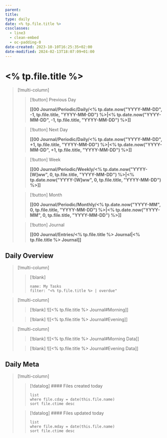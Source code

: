 ```yaml
---
parent: 
title: 
type: daily
date: <% tp.file.title %>
cssclasses:
  - line3
  - clean-embed
  - oc-padding-0
date-created: 2023-10-10T16:25:35+02:00
date-modified: 2024-02-13T18:07:09+01:00
---
```


# <% tp.file.title %>

> [!multi-column]
>
> > [!button]
> > Previous Day
> >
> > **[[00 Journal/Periodic/Daily/<% tp.date.now("YYYY-MM-DD", -1, tp.file.title, "YYYY-MM-DD") %>|<% tp.date.now("YYYY-MM-DD", -1, tp.file.title, "YYYY-MM-DD") %>]]**
>
> > [!button]
> > Next Day
> >
> > **[[00 Journal/Periodic/Daily/<% tp.date.now("YYYY-MM-DD", +1, tp.file.title, "YYYY-MM-DD") %>|<% tp.date.now("YYYY-MM-DD", +1, tp.file.title, "YYYY-MM-DD") %>]]**
>
> > [!button]
> > Week
> >
> > **[[00 Journal/Periodic/Weekly/<% tp.date.now("YYYY-[W]ww", 0, tp.file.title, "YYYY-MM-DD") %>|<% tp.date.now("YYYY-[W]ww", 0, tp.file.title, "YYYY-MM-DD") %>]]**
>
> > [!button]
> > Month
> >
> > **[[00 Journal/Periodic/Monthly/<% tp.date.now("YYYY-MM", 0, tp.file.title, "YYYY-MM-DD") %>|<% tp.date.now("YYYY-MM", 0, tp.file.title, "YYYY-MM-DD") %>]]**
>
> > [!button]
> > Journal
> >
> > **[[00 Journal/Entries/<% tp.file.title %> Journal|<% tp.file.title %> Journal]]**

## Daily Overview

> [!multi-column]
>
> > [!blank]
> > ```todoist
> > name: My Tasks 
> > filter: "<% tp.file.title %> | overdue"  
> > ``` 

> [!multi-column]
>
> > [!blank]
> > ![[<% tp.file.title %> Journal#Morning]]
>
> > [!blank]
> > ![[<% tp.file.title %> Journal#Evening]]

> [!multi-column]
>
> > [!blank]
> > ![[<% tp.file.title %> Journal#Morning Data]]
>
> > [!blank]
> > ![[<% tp.file.title %> Journal#Evening Data]]

## Daily Meta

> [!multi-column]
> > [!datalog] #### Files created today
> > ```dataview
> > list
> > where file.cday = date(this.file.name)
> > sort file.ctime desc
> > ```
>
> > [!datalog] #### Files updated today
> > ```dataview
> > list
> > where file.mday = date(this.file.name)
> > sort file.ctime desc
> > ```
